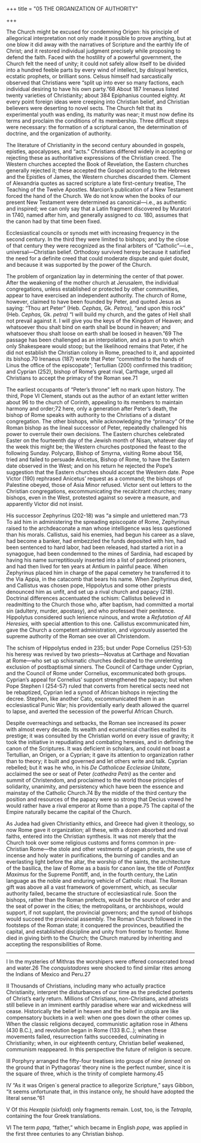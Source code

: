 +++
title = "05 THE ORGANIZATION OF AUTHORITY"

+++

The Church might be excused for condemning Origen: his principle of allegorical interpretation not only made it possible to prove anything, but at one blow it did away with the narratives of Scripture and the earthly life of Christ; and it restored individual judgment precisely while proposing to defend the faith. Faced with the hostility of a powerful government, the Church felt the need of unity; it could not safely allow itself to be divided into a hundred feeble parts by every wind of intellect, by disloyal heretics, ecstatic prophets, or brilliant sons. Celsus himself had sarcastically observed that Christians were “split up into ever so many factions, each individual desiring to have his own party.”68 About 187 Irenaeus listed twenty varieties of Christianity; about 384 Epiphanius counted eighty. At every point foreign ideas were creeping into Christian belief, and Christian believers were deserting to novel sects. The Church felt that its experimental youth was ending, its maturity was near; it must now define its terms and proclaim the conditions of its membership. Three difficult steps were necessary: the formation of a scriptural canon, the determination of doctrine, and the organization of authority.

The literature of Christianity in the second century abounded in gospels, epistles, apocalypses, and “acts.” Christians differed widely in accepting or rejecting these as authoritative expressions of the Christian creed. The Western churches accepted the Book of Revelation, the Eastern churches generally rejected it; these accepted the Gospel according to the Hebrews and the Epistles of James, the Western churches discarded them. Clement of Alexandria quotes as sacred scripture a late first-century treatise, The Teaching of the Twelve Apostles. Marcion’s publication of a New Testament forced the hand of the Church. We do not know when the books of our present New Testament were determined as canonical—i.e., as authentic and inspired; we can only say that a Latin fragment discovered by Muratori in 1740, named after him, and generally assigned to *ca.* 180, assumes that the canon had by that time been fixed.

Ecclesiastical councils or synods met with increasing frequency in the second century. In the third they were limited to bishops; and by the close of that century they were recognized as the final arbiters of “Catholic”—i.e., universal—Christian belief. Orthodoxy survived heresy because it satisfied the need for a definite creed that could moderate dispute and quiet doubt, and because it was supported by the power of the Church.

The problem of organization lay in determining the center of that power. After the weakening of the mother church at Jerusalem, the individual congregations, unless established or protected by other communities, appear to have exercised an independent authority. The church of Rome, however, claimed to have been founded by Peter, and quoted Jesus as saying: “Thou art Peter” \(Heb. *Cephas,* Gk. *Petros\),* “and upon this rock” \(Heb. *Cephas,* Gk. *petra\)* “I will build my church, and the gates of Hell shall not prevail against it. I will give you the keys of the Kingdom of Heaven; and whatsoever thou shalt bind on earth shall be bound in heaven; and whatsoever thou shalt loose on earth shall be loosed in heaven.”69 The passage has been challenged as an interpolation, and as a pun to which only Shakespeare would stoop; but the likelihood remains that Peter, if he did not establish the Christian colony in Rome, preached to it, and appointed its bishop.70 Irenaeus \(187\) wrote that Peter “committed to the hands of Linus the office of the episcopate”; Tertullian \(200\) confirmed this tradition; and Cyprian \(252\), bishop of Rome’s great rival, Carthage, urged all Christians to accept the primacy of the Roman see.71

The earliest occupants of “Peter’s throne” left no mark upon history. The third, Pope VI Clement, stands out as the author of an extant letter written about 96 to the church of Corinth, appealing to its members to maintain harmony and order;72 here, only a generation after Peter’s death, the bishop of Rome speaks with authority to the Christians of a distant congregation. The other bishops, while acknowledging the “primacy” Of the Roman bishop as the lineal successor of Peter, repeatedly challenged his power to overrule their own decisions. The Eastern churches celebrated Easter on the fourteenth day of the Jewish month of Nisan, whatever day of the week this might be; the Western churches postponed the feast to the following Sunday. Polycarp, Bishop of Smyrna, visiting Rome about 156, tried and failed to persuade Anicetus, Bishop of Rome, to have the Eastern date observed in the West; and on his return he rejected the Pope’s suggestion that the Eastern churches should accept the Western date. Pope Victor \(190\) rephrased Anicetus’ request as a command; the bishops of Palestine obeyed, those of Asia Minor refused. Victor sent out letters to the Christian congregations, excommunicating the recalcitrant churches; many bishops, even in the West, protested against so severe a measure, and apparently Victor did not insist.

His successor Zephyrinus \(202-18\) was “a simple and unlettered man.”73 To aid him in administering the spreading episcopate of Rome, Zephyrinus raised to the archdeaconate a man whose intelligence was less questioned than his morals. Callistus, said his enemies, had begun his career as a slave, had become a banker, had embezzled the funds deposited with him, had been sentenced to hard labor, had been released, had started a riot in a synagogue, had been condemned to the mines of Sardinia, had escaped by having his name surreptitiously inserted into a list of pardoned prisoners, and had then lived for ten years at Antium in painful peace. When Zephyrinus placed him in charge of the papal cemetery he transferred it to the Via Appia, in the catacomb that bears his name. When Zephyrinus died, and Callistus was chosen pope, Hippolytus and some other priests denounced him as unfit, and set up a rival church and papacy \(218\). Doctrinal differences accentuated the schism: Callistus believed in readmitting to the Church those who, after baptism, had committed a mortal sin \(adultery, murder, apostasy\), and who professed their penitence. Hippolytus considered such lenience ruinous, and wrote a *Refutation of All Heresies,* with special attention to this one. Callistus excommunicated him, gave the Church a competent administration, and vigorously asserted the supreme authority of the Roman see over all Christendom.

The schism of Hippolytus ended in 235; but under Pope Cornelius \(251-53\) his heresy was revived by two priests—Novatus at Carthage and Novatian at Rome—who set up schismatic churches dedicated to the unrelenting exclusion of postbaptismal sinners. The Council of Carthage under Cyprian, and the Council of Rome under Cornelius, excommunicated both groups. Cyprian’s appeal for Cornelius’ support strengthened the papacy; but when Pope Stephen I \(254-57\) ruled that converts from heretical sects need not be rebaptized, Cyprian led a synod of African bishops in rejecting the decree. Stephen, like another Cato, excommunicated them in an ecclesiastical Punic War; his providentially early death allowed the quarrel to lapse, and averted the secession of the powerful African Church.

Despite overreachings and setbacks, the Roman see increased its power with almost every decade. Its wealth and ecumenical charities exalted its prestige; it was consulted by the Christian world on every issue of gravity; it took the initiative in repudiating and combating heresies, and in defining the canon of the Scriptures. It was deficient in scholars, and could not boast a Tertullian, an Origen, or a Cyprian; it gave its attention to organization rather than to theory; it built and governed and let others write and talk. Cyprian rebelled; but it was he who, in his *De Catholicae Ecclesiae Unitate,* acclaimed the see or seat of Peter *\(cathedra Petri\)* as the center and summit of Christendom, and proclaimed to the world those principles of solidarity, unanimity, and persistency which have been the essence and mainstay of the Catholic Church.74 By the middle of the third century the position and resources of the papacy were so strong that Decius vowed he would rather have a rival emperor at Rome than a pope.75 The capital of the Empire naturally became the capital of the Church.

As Judea had given Christianity ethics, and Greece had given it theology, so now Rome gave it organization; all these, with a dozen absorbed and rival faiths, entered into the Christian synthesis. It was not merely that the Church took over some religious customs and forms common in pre-Christian Rome—the stole and other vestments of pagan priests, the use of incense and holy water in purifications, the burning of candles and an everlasting light before the altar, the worship of the saints, the architecture of the basilica, the law of Rome as a basis for canon law, the title of *Pontifex Maximus* for the Supreme Pontiff, and, in the fourth century, the Latin language as the noble and enduring vehicle of Catholic ritual. The Roman gift was above all a vast framework of government, which, as secular authority failed, became the structure of ecclesiastical rule. Soon the bishops, rather than the Roman prefects, would be the source of order and the seat of power in the cities; the metropolitans, or archbishops, would support, if not supplant, the provincial governors; and the synod of bishops would succeed the provincial assembly. The Roman Church followed in the footsteps of the Roman state; it conquered the provinces, beautified the capital, and established discipline and unity from frontier to frontier. Rome died in giving birth to the Church; the Church matured by inheriting and accepting the responsibilities of Rome.



* * *

I In the mysteries of Mithras the worshipers were offered consecrated bread and water.26 The *conquistadores* were shocked to find similar rites among the Indians of Mexico and Peru.27

II Thousands of Christians, including many who actually practice Christianity, interpret the disturbances of our time as the predicted portents of Christ’s early return. Millions of Christians, non-Christians, and atheists still believe in an imminent earthly paradise where war and wickedness will cease. Historically the belief in heaven and the belief in utopia are like compensatory buckets in a well: when one goes down the other comes up. When the classic religions decayed, communistic agitation rose in Athens \(430 B.C.\), and revolution began in Rome \(133 B.C..\); when these movements failed, resurrection faiths succeeded, culminating in Christianity; when, in our eighteenth century, Christian belief weakened, communism reappeared. In this perspective the future of religion is secure.

III Porphyry arranged the fifty-four treatises into groups of nine *\(ennea\)* on the ground that in Pythagoras’ theory nine is the perfect number, since it is the square of three, which is the trinity of complete harmony.45

IV “As it was Origen´s general practice to allegorize Scripture,” says Gibbon, “it seems unfortunate that, in this instance only, he should have adopted the literal sense.”61

V Of this *Hexapla* \(sixfold\) only fragments remain. Lost, too, is the *Tetrapla,* containing the four Greek translations.

VI The term *papa,* “father,” which became in English *pope,* was applied in the first three centuries to any Christian bishop.

